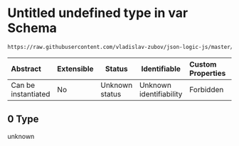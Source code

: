 # Untitled undefined type in var Schema

```txt
https://raw.githubusercontent.com/vladislav-zubov/json-logic-js/master/schemas/operators/accessor/variable.json#/examples/0
```




| Abstract            | Extensible | Status         | Identifiable            | Custom Properties | Additional Properties | Access Restrictions | Defined In                                                                 |
| :------------------ | ---------- | -------------- | ----------------------- | :---------------- | --------------------- | ------------------- | -------------------------------------------------------------------------- |
| Can be instantiated | No         | Unknown status | Unknown identifiability | Forbidden         | Allowed               | none                | [variable.json\*](operators/accessor/variable.json "open original schema") |

## 0 Type

unknown
